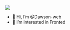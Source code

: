 ![](https://www.betula.space/images/%E5%8D%9A%E5%AE%A2%E6%90%AD%E5%BB%BA%E5%AE%8C%E6%88%90/cover.png)
- 👋 Hi, I’m @Dawson-web
- 👀 I’m interested in Fronted
